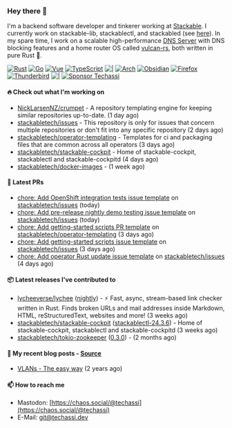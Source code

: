 ### Hey there 👋

I'm a backend software developer and tinkerer working at [Stackable][stackable]. I currently work on
stackable-lib, stackablectl, and stackabled (see [here][stackable-work]). In my spare time, I work on
a scalable high-performance [DNS Server][portal] with DNS blocking features and a home router OS
called [vulcan-rs][vulcan], both written in pure Rust 🦀.

[stackable-work]: https://github.com/stackabletech/stackable
[stackable]: https://github.com/stackabletech
[portal]: https://github.com/portal-rs/portal
[vulcan]: https://github.com/vulcan-rs

[![Rust](https://img.shields.io/badge/-Rust-141414?style=flat&logo=rust&logoColor=%23f97f39)](https://www.rust-lang.org/)
[![Go](https://img.shields.io/badge/-Go-141414?style=flat&logo=go&logoColor=%23f97f39)](https://go.dev/)
[![Vue](https://img.shields.io/badge/-Vue-141414?style=flat&logo=vuedotjs&logoColor=%23f97f39)](https://vuejs.org/)
[![TypeScript](https://img.shields.io/badge/-TypeScript-141414?style=flat&logo=typescript&logoColor=%23f97f39)](https://www.typescriptlang.org/)
![|](https://img.shields.io/badge/-%7C-141414?style=flat&logoColor=%23f97f39)
[![Arch](https://img.shields.io/badge/-Arch-141414?style=flat&logo=archlinux&logoColor=%23f97f39)](https://archlinux.org/)
[![Obsidian](https://img.shields.io/badge/-Obsidian-141414?style=flat&logo=obsidian&logoColor=%23f97f39)](https://obsidian.md/)
[![Firefox](https://img.shields.io/badge/-Firefox-141414?style=flat&logo=firefox&logoColor=%23f97f39)](https://www.mozilla.org/en-US/firefox/new/)
[![Thunderbird](https://img.shields.io/badge/-Thunderbird-141414?style=flat&logo=thunderbird&logoColor=%23f97f39)](https://www.thunderbird.net/en-US/)
![|](https://img.shields.io/badge/-%7C-141414?style=flat&logoColor=%23f97f39)
[![Sponsor Techassi](https://img.shields.io/badge/-Sponsor-141414?style=flat&logo=github&logoColor=%23f97f39)](https://github.com/sponsors/Techassi)

#### 🔥 Check out what I'm working on


- [NickLarsenNZ/crumpet](https://github.com/NickLarsenNZ/crumpet) - A repository templating engine for keeping similar repositories up-to-date. (1 day ago)
- [stackabletech/issues](https://github.com/stackabletech/issues) - This repository is only for issues that concern multiple repositories or don&#39;t fit into any specific repository (2 days ago)
- [stackabletech/operator-templating](https://github.com/stackabletech/operator-templating) - Templates for ci and packaging files that are common across all operators (3 days ago)
- [stackabletech/stackable-cockpit](https://github.com/stackabletech/stackable-cockpit) - Home of stackable-cockpit, stackablectl and stackable-cockpitd (4 days ago)
- [stackabletech/docker-images](https://github.com/stackabletech/docker-images) -  (1 week ago)

#### 🧪 Latest PRs


- [chore: Add OpenShift integration tests issue template](https://github.com/stackabletech/issues/pull/610) on [stackabletech/issues](https://github.com/stackabletech/issues) (today)
- [chore: Add pre-release nightly demo testing issue template](https://github.com/stackabletech/issues/pull/609) on [stackabletech/issues](https://github.com/stackabletech/issues) (today)
- [chore: Add getting-started scripts PR template](https://github.com/stackabletech/operator-templating/pull/408) on [stackabletech/operator-templating](https://github.com/stackabletech/operator-templating) (3 days ago)
- [chore: Add getting-started scripts issue template](https://github.com/stackabletech/issues/pull/606) on [stackabletech/issues](https://github.com/stackabletech/issues) (3 days ago)
- [chore: Add operator Rust update issue template](https://github.com/stackabletech/issues/pull/605) on [stackabletech/issues](https://github.com/stackabletech/issues) (4 days ago)

#### 📦 Latest releases I've contributed to


- [lycheeverse/lychee](https://github.com/lycheeverse/lychee/releases/tag/nightly) ([nightly](https://github.com/lycheeverse/lychee/releases/tag/nightly)) - ⚡ Fast, async, stream-based link checker written in Rust. Finds broken URLs and mail addresses inside Markdown, HTML, reStructuredText, websites and more! (3 weeks ago)
- [stackabletech/stackable-cockpit](https://github.com/stackabletech/stackable-cockpit/releases/tag/stackablectl-24.3.6) ([stackablectl-24.3.6](https://github.com/stackabletech/stackable-cockpit/releases/tag/stackablectl-24.3.6)) - Home of stackable-cockpit, stackablectl and stackable-cockpitd (3 weeks ago)
- [stackabletech/tokio-zookeeper](https://github.com/stackabletech/tokio-zookeeper/releases/tag/0.3.0) ([0.3.0](https://github.com/stackabletech/tokio-zookeeper/releases/tag/0.3.0)) -  (2 months ago)

#### 📜 My recent blog posts - [Source](https://github.com/Techassi/page)


- [VLANs - The easy way](https://techassi.dev/posts/vlans-the-easy-way/) (2 years ago)

#### 📫 How to reach me

- Mastodon: [https://chaos.social/@techassi](https://chaos.social/@techassi)
- E-Mail: git@techassi.dev
